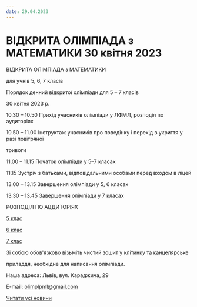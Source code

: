 ```yaml
---
date: 29.04.2023
---
```

# ВІДКРИТА ОЛІМПІАДА з МАТЕМАТИКИ 30 квітня 2023

ВІДКРИТА ОЛІМПІАДА з МАТЕМАТИКИ

для учнів 5, 6, 7 класів

Порядок денний відкритої олімпіади для 5 – 7 класів

30 квітня 2023 р.

10.30 – 10.50 Прихід учасників олімпіади у ЛФМЛ, розподіл по аудиторіях

10.50 – 11.00 Інструктаж учасників про поведінку і перехід в укриття у разі повітряної

тривоги

11.00 – 11.15 Початок олімпіади у 5–7 класах

11.15 Зустріч з батьками, відповідальними особами перед входом в ліцей

13.00 – 13.15 Завершення олімпіади у 5, 6 класах

13.30 – 13.45 Завершення олімпіади у 7 класах

РОЗПОДІЛ ПО АВДИТОРІЯХ

[5 клас](/files/blog/відкрита-олімпіада-з-математики-30-квітня-2023/5-клас_2023.pdf)

[6 клас](/files/blog/відкрита-олімпіада-з-математики-30-квітня-2023/6-клас_2023.pdf)

[7 клас](/files/blog/відкрита-олімпіада-з-математики-30-квітня-2023/7-клас_2023.pdf)

Зі собою обов'язково візьміть чистий зошит у клітинку та канцелярське

приладдя, необхідне для написання олімпіади.

Наша адреса: Львів, вул. Караджича, 29

E-mail: olimplpml@gmail.com

[Читати усі новини](/news)
